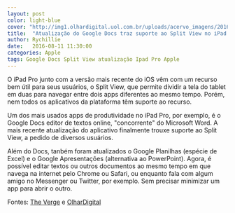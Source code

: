 ```yaml
---
layout: post
color: light-blue
cover: "http://img1.olhardigital.uol.com.br/uploads/acervo_imagens/2016/08/20160811110535_660_420.jpg"
title:  "Atualização do Google Docs traz suporte ao Split View no iPad Pro"
author: Rychillie
date:   2016-08-11 11:30:00
categories: Apple
tags: Google Docs Split View atualização Ipad Pro Apple
---
```

O iPad Pro junto com a versão mais recente do iOS vêm com um recurso bem útil para seus usuários, o Split View, que permite dividir a tela do tablet em duas para navegar entre dois apps diferentes ao mesmo tempo. Porém, nem todos os aplicativos da plataforma têm suporte ao recurso.

Um dos mais usados apps de produtividade no iPad Pro, por exemplo, é o Google Docs  editor de textos online, "concorrente" do Microsoft Word. A mais recente atualização do aplicativo finalmente trouxe suporte ao Split View, a pedido de diversos usuários.

Além do Docs, tanbém foram atualizados o Google Planilhas (espécie de Excel) e o Google Apresentações (alternativa ao PowerPoint). Agora, é possível editar textos ou outros documentos ao mesmo tempo em que navega na internet pelo Chrome ou Safari, ou enquanto fala com algum amigo no Messenger ou Twitter, por exemplo. Sem precisar minimizar um app para abrir o outro.

Fontes: <a href="http://www.theverge.com/2016/8/10/12433706/google-docs-ipad-pro-split-view-update">The Verge</a> e <a href="http://olhardigital.uol.com.br/noticia/atualizacao-do-google-docs-traz-suporte-ao-split-view-no-ipad-pro/61133">OlharDigital</a>

<script async src="//pagead2.googlesyndication.com/pagead/js/adsbygoogle.js"></script>
<!-- Final_texto_okgnow -->
<ins class="adsbygoogle"
     style="display:block"
     data-ad-client="ca-pub-7837358846130941"
     data-ad-slot="9265933715"
     data-ad-format="auto"></ins>
<script>
(adsbygoogle = window.adsbygoogle || []).push({});
</script>
